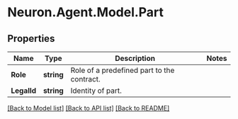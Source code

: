 # Neuron.Agent.Model.Part

## Properties

Name | Type | Description | Notes
------------ | ------------- | ------------- | -------------
**Role** | **string** | Role of a predefined part to the contract. | 
**LegalId** | **string** | Identity of part. | 

[[Back to Model list]](../README.md#documentation-for-models) [[Back to API list]](../README.md#documentation-for-api-endpoints) [[Back to README]](../README.md)

